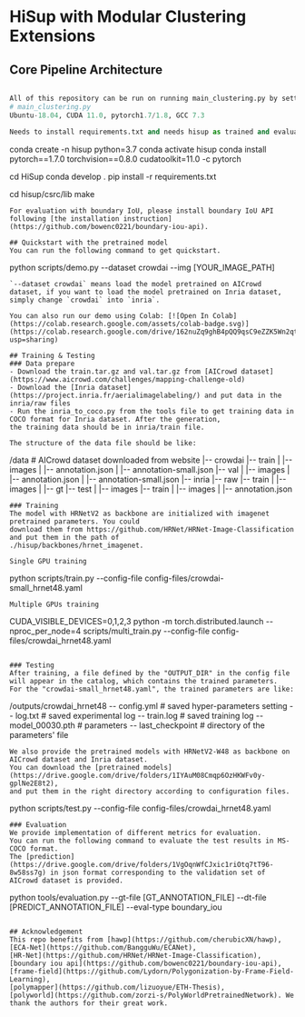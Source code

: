 # HiSup with Modular Clustering Extensions

## Core Pipeline Architecture
```python

All of this repository can be run on running main_clustering.py by setting up its configs.
# main_clustering.py
Ubuntu-18.04, CUDA 11.0, pytorch1.7/1.8, GCC 7.3

Needs to install requirements.txt and needs hisup as trained and evaluated versions insde of it.
```
conda create -n hisup python=3.7
conda activate hisup
conda install pytorch==1.7.0 torchvision==0.8.0 cudatoolkit=11.0 -c pytorch

cd HiSup
conda develop .
pip install -r requirements.txt

cd hisup/csrc/lib
make
```
For evaluation with boundary IoU, please install boundary IoU API following [the installation instruction](https://github.com/bowenc0221/boundary-iou-api).

## Quickstart with the pretrained model
You can run the following command to get quickstart.
```
python scripts/demo.py --dataset crowdai --img [YOUR_IMAGE_PATH]
```
`--dataset crowdai` means load the model pretrained on AICrowd dataset, if you want to load the model pretrained on Inria dataset, simply change `crowdai` into `inria`.

You can also run our demo using Colab: [![Open In Colab](https://colab.research.google.com/assets/colab-badge.svg)](https://colab.research.google.com/drive/162nuZq9ghB4pQQ9qsC9eZZK5Wn2qtUEW?usp=sharing) 

## Training & Testing
### Data prepare
- Download the train.tar.gz and val.tar.gz from [AICrowd dataset](https://www.aicrowd.com/challenges/mapping-challenge-old)
- Download the [Inria dataset](https://project.inria.fr/aerialimagelabeling/) and put data in the inria/raw files
- Run the inria_to_coco.py from the tools file to get training data in COCO format for Inria dataset. After the generation,
the training data should be in inria/train file.

The structure of the data file should be like: 
```
/data # AICrowd dataset downloaded from website
|-- crowdai
    |-- train
    |   |-- images
    |   |-- annotation.json
    |   |-- annotation-small.json
    |-- val
    |   |-- images
    |   |-- annotation.json
    |   |-- annotation-small.json
|-- inria
    |-- raw
        |-- train
        |   |-- images
        |   |-- gt
        |-- test
        |   |-- images
    |-- train
        |   |-- images
        |   |-- annotation.json
```
### Training
The model with HRNetV2 as backbone are initialized with imagenet pretrained parameters. You could 
download them from https://github.com/HRNet/HRNet-Image-Classification and put them in the path of 
./hisup/backbones/hrnet_imagenet.

Single GPU training
```
python scripts/train.py --config-file config-files/crowdai-small_hrnet48.yaml 
```
Multiple GPUs training
```
CUDA_VISIBLE_DEVICES=0,1,2,3 python -m torch.distributed.launch --nproc_per_node=4 scripts/multi_train.py --config-file config-files/crowdai_hrnet48.yaml
``` 

### Testing 
After training, a file defined by the "OUTPUT_DIR" in the config file will appear in the catalog, which contains the trained parameters.
For the "crowdai-small_hrnet48.yaml", the trained parameters are like:
```
/outputs/crowdai_hrnet48
-- config.yml        # saved hyper-parameters setting
-- log.txt           # saved experimental log
-- train.log         # saved training log
-- model_00030.pth   # parameters
-- last_checkpoint   # directory of the parameters' file
```
We also provide the pretrained models with HRNetV2-W48 as backbone on AICrowd dataset and Inria dataset. 
You can download the [pretrained models](https://drive.google.com/drive/folders/1IYAuM08Cmqp6OzHKWFv0y-gplNe2E8t2),
and put them in the right directory according to configuration files.
```
python scripts/test.py --config-file config-files/crowdai_hrnet48.yaml
```
### Evaluation
We provide implementation of different metrics for evaluation. 
You can run the following command to evaluate the test results in MS-COCO format.
The [prediction](https://drive.google.com/drive/folders/1VgOqnWfCJxic1riOtq7tT96-8w58ss7g) in json format corresponding to the validation set of AICrowd dataset is provided.
```
python tools/evaluation.py --gt-file [GT_ANNOTATION_FILE] --dt-file [PREDICT_ANNOTATION_FILE] --eval-type boundary_iou
```

## Acknowledgement
This repo benefits from [hawp](https://github.com/cherubicXN/hawp), 
[ECA-Net](https://github.com/BangguWu/ECANet),
[HR-Net](https://github.com/HRNet/HRNet-Image-Classification),
[boundary iou api](https://github.com/bowenc0221/boundary-iou-api),
[frame-field](https://github.com/Lydorn/Polygonization-by-Frame-Field-Learning),
[polymapper](https://github.com/lizuoyue/ETH-Thesis),
[polyworld](https://github.com/zorzi-s/PolyWorldPretrainedNetwork). We thank the authors for their great work.
